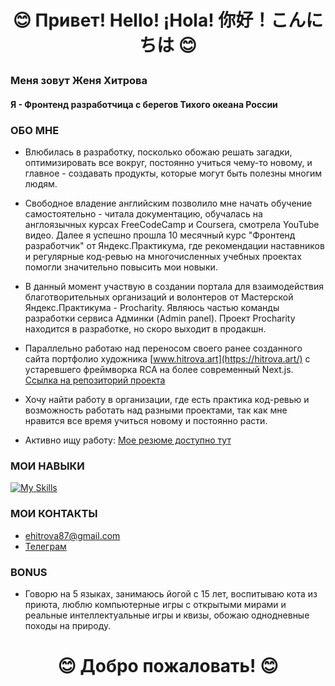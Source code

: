 
# <p align="center">:blush: Привет! Hello! ¡Hola! 你好！こんにちは :blush:</p>
### Меня зовут Женя Хитрова
#### Я - Фронтенд разработчица с берегов Тихого океана России

### ОБО МНЕ
- Влюбилась в разработку, посколько обожаю решать загадки, оптимизировать все вокруг, постоянно учиться чему-то новому, и главное - создавать продукты, которые могут быть полезны многим людям.

- Свободное владение английским позволило мне начать обучение самостоятельно - читала документацию, обучалась на англоязычных курсах FreeCodeCamp и Coursera, смотрела YouTube видео. Далее я успешно прошла 10 месячный курс "Фронтенд разработчик" от Яндекс.Практикума, где рекомендации наставников и регулярные код-ревью на многочисленных учебных проектах помогли значительно повысить мои новыки.
  
- В данный момент участвую в создании портала для взаимодействия благотворительных организаций и волонтеров от Мастерской Яндекс.Практикума - Procharity. Являюсь частью команды разработки сервиса Админки (Admin panel). Проект Procharity находится в разработке, но скоро выходит в продакшн.
  
- Параллельно работаю над переносом своего ранее созданного сайта портфолио художника [www.hitrova.art](https://hitrova.art/) с уcтаревшего фреймворка RCA на более современный Next.js. [Ссылка на репозиторий проекта](https://github.com/z-hit/art-portfolio)
  
- Хочу найти работу в организации, где есть практика код-ревью и возможность работать над разными проектами, так как мне нравится все время учиться новому и постоянно расти.
  
- Активно ищу работу: [Мое резюме доступно тут](https://disk.yandex.ru/i/c_MDKrJd6IzQ5w)

### МОИ НАВЫКИ

[![My Skills](https://skillicons.dev/icons?i=js,ts,html,css,sass,react,redux,nextjs,git,github,npm,yarn,postman,webpack,jest,cypress,figma,vscode&perline=9)](https://skillicons.dev)

### МОИ КОНТАКТЫ

- ehitrova87@gmail.com
- [Телеграм](https://t.me/jarotea)

### BONUS 
- Говорю на 5 языках, занимаюсь йогой с 15 лет, воспитываю кота из приюта, люблю компьютерные игры с открытыми мирами и реальные интеллектуальные игры и квизы, обожаю однодневные походы на природу.

# <p align="center">:blush: Добро пожаловать! :blush:</p>

